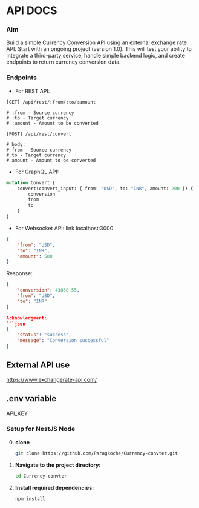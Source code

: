 # API DOCS
### Aim
Build a simple Currency Conversion API using an external exchange rate API. Start with an ongoing project (version 1.0). This will test your ability to integrate a third-party service, handle simple backend logic, and create endpoints to return currency conversion data.

### Endpoints

* For REST API:
```https
[GET] /api/rest/:from/:to/:amount

# :from - Source currency
# :to - Target currency
# :amount - Amount to be converted
```
```https
[POST] /api/rest/convert

# body:
# from - Source currency
# to - Target currency
# amount - Amount to be converted
```

* For GraphQL API:
```graphql
mutation Convert {
    convert(convert_input: { from: "USD", to: "INR", amount: 200 }) {
        conversion
        from
        to
    }
}
```

* For Websocket API:
link localhost:3000
```json
{
    "from": "USD",
    "to": "INR",
    "amount": 500
}
```

Response:
```json
{
    "conversion": 43838.55,
    "from": "USD",
    "to": "INR"
}

Acknowledgment:
```json
{
    "status": "success",
    "message": "Conversion successful"
}
```

## External API use 
https://www.exchangerate-api.com/

## .env variable

API_KEY

### Setup for NestJS Node

0. **clone**
    ```bash
    git clone https://github.com/Paragkoche/Currency-convter.git
    ```

1. **Navigate to the project directory:**
    ```bash
    cd Currency-convter
    ```

2. **Install required dependencies:**
    ```bash
    npm install 
    ```

